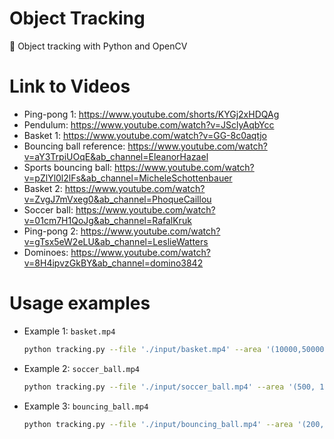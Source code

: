# Object Tracking
🥎 Object tracking with Python and OpenCV

# Link to Videos
- Ping-pong 1: https://www.youtube.com/shorts/KYGj2xHDQAg
- Pendulum: https://www.youtube.com/watch?v=JSclyAqbYcc
- Basket 1: https://www.youtube.com/watch?v=GG-8c0aqtjo
- Bouncing ball reference: https://www.youtube.com/watch?v=aY3TrpiUOqE&ab_channel=EleanorHazael
- Sports bouncing ball: https://www.youtube.com/watch?v=pZlYl0l2lFs&ab_channel=MicheleSchottenbauer
- Basket 2: https://www.youtube.com/watch?v=ZvgJ7mVxeg0&ab_channel=PhoqueCaillou
- Soccer ball: https://www.youtube.com/watch?v=01cm7H1QoJg&ab_channel=RafalKruk
- Ping-pong 2: https://www.youtube.com/watch?v=gTsx5eW2eLU&ab_channel=LeslieWatters
- Dominoes: https://www.youtube.com/watch?v=8H4ipvzGkBY&ab_channel=domino3842

# Usage examples
- Example 1: `basket.mp4`
    ```bash
    python tracking.py --file './input/basket.mp4' --area '(10000,50000)'
    ```

- Example 2: `soccer_ball.mp4`
    ```bash
    python tracking.py --file './input/soccer_ball.mp4' --area '(500, 10000)'
    ```

- Example 3: `bouncing_ball.mp4`
    ```bash
    python tracking.py --file './input/bouncing_ball.mp4' --area '(200, 1000)'
    ```